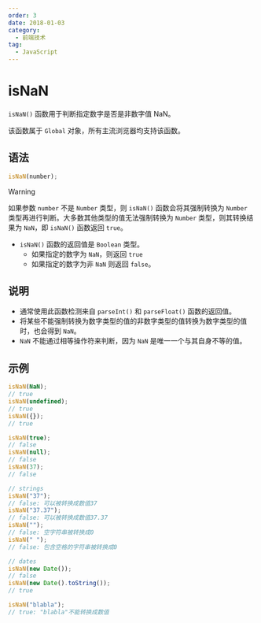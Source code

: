 ```yaml
---
order: 3
date: 2018-01-03
category:
  - 前端技术
tag:
  - JavaScript
---
```


# isNaN

`isNaN()` 函数用于判断指定数字是否是非数字值 NaN。

该函数属于 `Global` 对象，所有主流浏览器均支持该函数。

## 语法

```js
isNaN(number);
```

> [!warning]
> 如果参数 `number` 不是 `Number` 类型，则 `isNaN()` 函数会将其强制转换为 `Number` 类型再进行判断。大多数其他类型的值无法强制转换为 `Number` 类型，则其转换结果为 `NaN`，即 `isNaN()` 函数返回 `true`。

- `isNaN()` 函数的返回值是 `Boolean` 类型。
  - 如果指定的数字为 `NaN`，则返回 `true`
  - 如果指定的数字为非 `NaN` 则返回 `false`。

## 说明

- 通常使用此函数检测来自 `parseInt()` 和 `parseFloat()` 函数的返回值。
- 将某些不能强制转换为数字类型的值的非数字类型的值转换为数字类型的值时，也会得到 `NaN`。
- `NaN` 不能通过相等操作符来判断，因为 `NaN` 是唯一一个与其自身不等的值。

## 示例

```js
isNaN(NaN);
// true
isNaN(undefined);
// true
isNaN({});
// true

isNaN(true);
// false
isNaN(null);
// false
isNaN(37);
// false

// strings
isNaN("37");
// false: 可以被转换成数值37
isNaN("37.37");
// false: 可以被转换成数值37.37
isNaN("");
// false: 空字符串被转换成0
isNaN(" ");
// false: 包含空格的字符串被转换成0

// dates
isNaN(new Date());
// false
isNaN(new Date().toString());
// true

isNaN("blabla");
// true: "blabla"不能转换成数值
```

